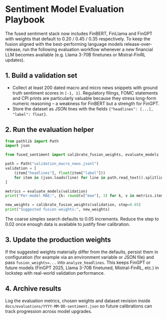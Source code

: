 # Sentiment Model Evaluation Playbook

The fused sentiment stack now includes FinBERT, FinLlama and FinGPT with
weights that default to 0.20 / 0.45 / 0.35 respectively.  To keep the
fusion aligned with the best-performing language models release-over-release,
run the following evaluation workflow whenever a new financial LLM becomes
available (e.g. Llama 3-70B finetunes or Mistral-FinRL updates).

## 1. Build a validation set

* Collect at least 200 dated macro and micro news snippets with ground truth
  sentiment scores in ``[-1, 1]``.  Regulatory filings, FOMC statements and
  CPI prints are particularly valuable because they stress long-form numeric
  reasoning – a weakness for FinBERT but a strength for FinGPT.
* Store the dataset as JSON lines with the fields ``{"headlines": [...], "label": float}``.

## 2. Run the evaluation helper

```python
from pathlib import Path
import json

from fused_sentiment import calibrate_fusion_weights, evaluate_models

path = Path("validation_macro_news.jsonl")
validation = [
    (item["headlines"], float(item["label"]))
    for item in (json.loads(line) for line in path.read_text().splitlines())
]

metrics = evaluate_models(validation)
print("Per-model MAE:", {k: round(v["mae"], 3) for k, v in metrics.items()})

new_weights = calibrate_fusion_weights(validation, step=0.05)
print("Suggested fusion weights:", new_weights)
```

The coarse simplex search defaults to 0.05 increments.  Reduce the step to
0.02 once enough data is available to justify finer calibration.

## 3. Update the production weights

If the suggested weights materially differ from the defaults, persist them in
configuration (for example via an environment variable or JSON file) and pass
``fusion_weights=...`` into ``analyze_headlines``.  This keeps FinGPT or future
models (FinGPT 2025, Llama 3-70B finetuned, Mistral-FinRL, etc.) in lockstep
with real-world validation performance.

## 4. Archive results

Log the evaluation metrics, chosen weights and dataset revision inside
``docs/evaluations/YYYY-MM-DD-sentiment.json`` so future calibrations can track
progression across model upgrades.
